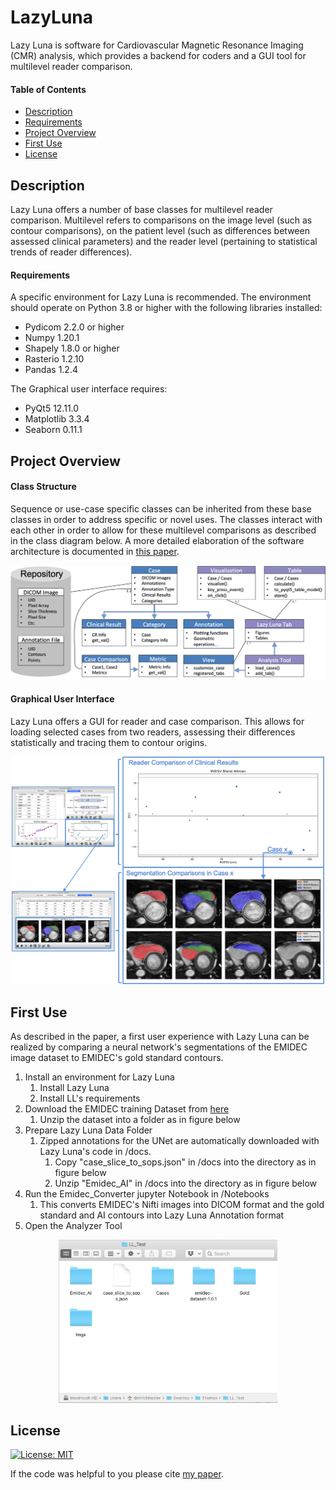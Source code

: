 # LazyLuna
Lazy Luna is software for Cardiovascular Magnetic Resonance Imaging (CMR) analysis, which provides a backend for coders and a GUI tool for multilevel reader comparison.

#### Table of Contents  
* [Description](#Description)  
* [Requirements](#Requirements)  
* [Project Overview](#Project-Overview)  
* [First Use](#First-Use)  
* [License](#License)


## Description
Lazy Luna offers a number of base classes for multilevel reader comparison. Multilevel refers to comparisons on the image level (such as contour comparisons), on the patient level (such as differences between assessed clinical parameters) and the reader level (pertaining to statistical trends of reader differences).

#### Requirements
A specific environment for Lazy Luna is recommended. The environment should operate on Python 3.8 or higher with the following libraries installed:
* Pydicom 2.2.0 or higher
* Numpy 1.20.1
* Shapely 1.8.0 or higher
* Rasterio 1.2.10 
* Pandas 1.2.4

The Graphical user interface requires:
* PyQt5 12.11.0
* Matplotlib 3.3.4
* Seaborn 0.11.1


## Project Overview

#### Class Structure
Sequence or use-case specific classes can be inherited from these base classes in order to address specific or novel uses. The classes interact with each other in order to allow for these multilevel comparisons as described in the class diagram below. A more detailed elaboration of the software architecture is documented in [this paper](https://www.nature.com/articles/s41598-022-10464-w).

<p align="center"> <img src="docs/Figure_classdiagram.png" width="700" title="Lazy Luna's Class Diagram!"> </p>

#### Graphical User Interface
Lazy Luna offers a GUI for reader and case comparison. This allows for loading selected cases from two readers, assessing their differences statistically and tracing them to contour origins.

<p align="center"> <img src="docs/Figure_tracing.png" width="500" title="Lazy Luna's Difference Tracing!"> </p>


## First Use

As described in the paper, a first user experience with Lazy Luna can be realized by comparing a neural network's segmentations of the EMIDEC image dataset to EMIDEC's gold standard contours. 

1. Install an environment for Lazy Luna
    1. Install Lazy Luna
    2. Install LL's requirements
2. Download the EMIDEC training Dataset from [here](http://emidec.com/dataset)
    1. Unzip the dataset into a folder as in figure below
3. Prepare Lazy Luna Data Folder
    1. Zipped annotations for the UNet are automatically downloaded with Lazy Luna's code in /docs. 
        1. Copy "case_slice_to_sops.json" in /docs into the directory as in figure below
        2. Unzip "Emidec_AI" in /docs into the directory as in figure below
3. Run the Emidec_Converter jupyter Notebook in /Notebooks
    1. This converts EMIDEC's Nifti images into DICOM format and the gold standard and AI contours into Lazy Luna Annotation format
4. Open the Analyzer Tool

<p align="center"> <img src="docs/DirectoryStructureForEmidec.png" width="350" title="Emidec Folder Structure"> </p>


## License
[![License: MIT](https://img.shields.io/badge/License-MIT-yellow.svg)](https://opensource.org/licenses/MIT)

If the code was helpful to you please cite [my paper](https://www.nature.com/articles/s41598-022-10464-w).